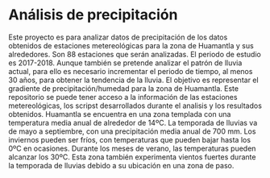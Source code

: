 # Análisis de precipitación
Este proyecto es para analizar datos de precipitación de los datos obtenidos de estaciones metereológicas para la zona de Huamantla y sus alrededores. 
Son 88 estaciones que serán analizadas. El periodo de estudio es 2017-2018. Aunque también se pretende analizar el patrón de lluvia actual, para ello es necesario incrementar el periodo de tiempo, al menos 30 años, para obtener la tendencia de la lluvia. 
El objetivo es representar el gradiente de precipitación/humedad para la zona de Huamantla. 
Este repositorio se puede tener acceso a la información de las estaciones metereológicas, los scripst desarrollados durante el analisis y los resultados obtenidos.
Huamantla se encuentra en una zona templada con una temperatura media anual de alrededor de 14ºC. La temporada de lluvias va de mayo a septiembre, con una precipitación media anual de 700 mm. Los inviernos pueden ser fríos, con temperaturas que pueden bajar hasta los 0ºC en ocasiones. Durante los meses de verano, las temperaturas pueden alcanzar los 30ºC. Esta zona también experimenta vientos fuertes durante la temporada de lluvias debido a su ubicación en una zona de paso. 
